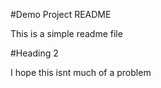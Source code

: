 #Demo Project README

This is a simple readme file

#Heading 2

I hope this isnt much of a problem 


